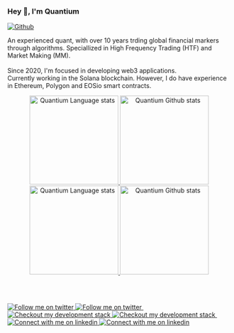 ### Hey 👋, I'm Quantium

[![Github](https://img.shields.io/github/followers/rickstaa?label=Follow&style=social)](https://github.com/rickstaa)

An experienced quant, with over 10 years trding global financial markers through algorithms. Speciallized in High Frequency Trading (HTF) and Market Making (MM).
<br>
<br>
Since 2020, I'm focused in developing web3 applications.
<br>
Currently working in the Solana blockchain. However, I do have experience in Ethereum, Polygon and EOSio smart contracts.

<!-- Light Mode -->
<div align="center"> 
<a href="https://github.com/anuraghazra/github-readme-stats#gh-light-mode-only">
<img height=200 src="https://github-readme-stats-git-masterrstaa-rickstaa.vercel.app/api/top-langs/?username=quantium-rock&layout=compact&langs_count=12&hide_border=true&role=owner,collaborator&theme=default#gh-light-mode-only" alt="Quantium Language stats" />
</a>
<a href="https://github.com/anuraghazra/github-readme-stats#gh-light-mode-only">
<img height=200 src="https://github-readme-stats-git-masterrstaa-rickstaa.vercel.app/api?username=quantium-rock&show_icons=true&count_private=true&line_height=28&hide_border=true&card_width=450&include_all_commits=true&role=owner,collaborator&exclude_repo=github-readme-stats&theme=default#gh-light-mode-only" alt="Quantium Github stats" />
</a>
</div>

<!-- Dark Mode -->
<div align="center"> 
<!-- <a href="https://github.com/anuraghazra/github-readme-stats#gh-dark-mode-only">
<img height=200 src="https://github-readme-stats-git-masterrstaa-rickstaa.vercel.app/api/top-langs/?username=quantium-rock&layout=compact&langs_count=12&hide_border=true&role=owner,collaborator&theme=dark&bg_color=000000#gh-dark-mode-only" alt="Quantium Language stats" />
</a> -->
<a href="https://github.com/anuraghazra/github-readme-stats#gh-dark-mode-only">
<img height=200 src="https://github-readme-stats.vercel.app/api/top-langs?username=quantium-rock&show_icons=true&locale=en&layout=compact&hide=c%23,css,jupyter_notebook&langs_count=12&hide_border=true&theme=dark&bg_color=000000#gh-dark-mode-only" alt="Quantium Language stats" />
</a>

<a href="https://github.com/anuraghazra/github-readme-stats#gh-dark-mode-only">
<img height=200 src="https://github-readme-stats-git-masterrstaa-rickstaa.vercel.app/api?username=quantium-rock&show_icons=true&count_private=true&line_height=28&hide_border=true&card_width=450&include_all_commits=true&role=owner,collaborator&exclude_repo=github-readme-stats&theme=dark&bg_color=000000#gh-dark-mode-only" alt="Quantium Github stats" />
</a>
</div>

<br/>

<!-- Social button 1 -->
<!-- Light Mode -->
<!-- <div>
<a href="https://discord.gg/HXmCeSH8jr#gh-light-mode-only">
<img src="https://img.shields.io/discord/700321498023329813?style=for-the-badge&logo=discord&labelColor=000&color=3572A5#gh-light-mode-only" alt="Ask me anything">
</a> -->
<!-- Dark Mode -->
<!-- <a href="https://discord.gg/HXmCeSH8jr#gh-dark-mode-only">
<img src="https://img.shields.io/discord/700321498023329813?style=for-the-badge&logo=discord&labelColor=000&color=FFF#gh-dark-mode-only" alt="Ask me anything">
</a> -->

&nbsp;

<!-- Social button 2 -->
<!-- Light Mode -->
<a href="https://twitter.com/intent/follow?screen_name=fxmozart_sol#gh-light-mode-only">
<img src="https://img.shields.io/badge/follow-%40rick_staa-1DA1F2?style=for-the-badge&logo=twitter&labelColor=000&color=3572A5#gh-light-mode-only" alt="Follow me on twitter" >
</a>
<!-- Dark Mode -->
<a href="https://twitter.com/intent/follow?screen_name=fxmozart_sol#gh-dark-mode-only">
<img src="https://img.shields.io/badge/follow-%40rick_staa-1DA1F2?style=for-the-badge&logo=twitter&labelColor=000&color=FFF#gh-dark-mode-only" alt="Follow me on twitter" >
</a>
&nbsp;
<!-- Social button 3 -->
<!-- Light Mode -->
<a href="https://stackshare.io/rickstaa/my-stack#gh-light-mode-only">
<img src="https://img.shields.io/badge/tech-stack-0690fa.svg?style=for-the-badge&logo=stackshare&labelColor=000&color=3572A5#gh-light-mode-only" alt="Checkout my development stack" >
</a>
<!-- Dark Mode -->
<a href="https://stackshare.io/rickstaa/my-stack#gh-dark-mode-only">
<img src="https://img.shields.io/badge/tech-stack-0690fa.svg?style=for-the-badge&logo=stackshare&labelColor=000&color=FFF#gh-dark-mode-only" alt="Checkout my development stack" >
</a>
&nbsp;
<!-- Social button 4 -->
<!-- Light Mode -->
<a href="https://www.linkedin.com/in/rickstaa#gh-light-mode-only">
<img src="https://img.shields.io/badge/LinkedIn-3572A5?style=for-the-badge&logo=linkedin&logoColor=white#gh-light-mode-only" alt="Connect with me on linkedin" >
</a>
<!-- Dark Mode -->
<a href="https://www.linkedin.com/in/rickstaa#gh-dark-mode-only">
<img src="https://img.shields.io/badge/LinkedIn-ffffff?style=for-the-badge&logo=linkedin&logoColor=0690FA#gh-dark-mode-only" alt="Connect with me on linkedin" >
</a>

</div>
